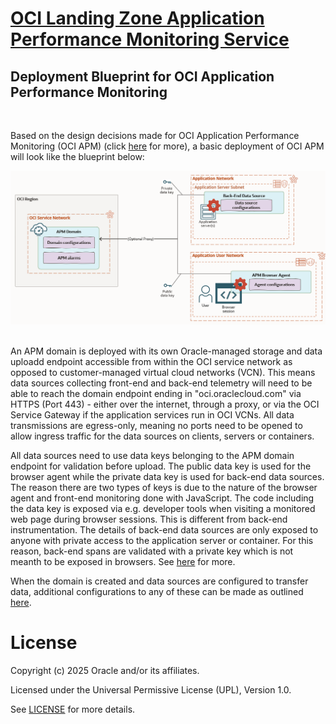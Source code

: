 # **[OCI Landing Zone Application Performance Monitoring Service](#)**
## **Deployment Blueprint for OCI Application Performance Monitoring**
&nbsp;

Based on the design decisions made for OCI Application Performance Monitoring (OCI APM) (click [here](./apm-lz-design-decisions.md) for more), a basic deployment of OCI APM will look like the blueprint below:

![OCI APM Deployment](../images/apm_deployment.png) 
&nbsp;

An APM domain is deployed with its own Oracle-managed storage and data uploadd endpoint accessible from within the OCI service network as opposed to customer-managed virtual cloud networks (VCN). This means data sources collecting front-end and back-end telemetry will need to be able to reach the domain endpoint ending in "oci.oraclecloud.com" via HTTPS (Port 443) - either over the internet, through a proxy, or via the OCI Service Gateway if the application services run in OCI VCNs. All data transmissions are egress-only, meaning no ports need to be opened to allow ingress traffic for the data sources on clients, servers or containers.

All data sources need to use data keys belonging to the APM domain endpoint for validation before upload. The public data key is used for the browser agent while the private data key is used for back-end data sources. The reason there are two types of keys is due to the nature of the browser agent and front-end monitoring done with JavaScript. The code including the data key is exposed via e.g. developer tools when visiting a monitored web page during browser sessions. This is different from back-end instrumentation. The details of back-end data sources are only exposed to anyone with private access to the application server or container. For this reason, back-end spans are validated with a private key which is not meanth to be exposed in browsers. See [here](https://docs.oracle.com/en-us/iaas/application-performance-monitoring/doc/obtain-data-upload-endpoint-and-data-keys.html) for more.

When the domain is created and data sources are configured to transfer data, additional configurations to any of these can be made as outlined [here](./apm-lz-design-decisions.md).

# License

Copyright (c) 2025 Oracle and/or its affiliates.

Licensed under the Universal Permissive License (UPL), Version 1.0.

See [LICENSE](/LICENSE.txt) for more details.